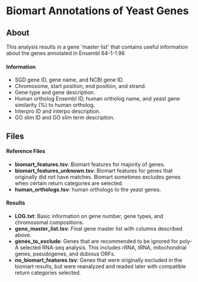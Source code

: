 # Biomart Annotations of Yeast Genes

## About

This analysis results in a gene 'master list' that contains useful information about the genes annotated in Ensembl 64-1-1.96

#### Information

- SGD gene ID, gene name, and NCBI gene ID.
- Chromosome, start position, end position, and strand.
- Gene type and gene description.
- Human ortholog Ensembl ID, human ortholog name, and yeast gene similarity (%) to human ortholog.
- Interpro ID and interpo description.
- GO slim ID and GO slim term description.

## Files

#### Reference Files

- **biomart_features.tsv**: Biomart features for majority of genes.
- **biomart_features_unknown.tsv**: Biomart features for genes that originally did not have matches. Biomart sometimes excludes genes when certain return categories are selected.
- **human_orthologs.tsv**: human orthologs to the yeast genes.

#### Results

- **LOG.txt**: Basic information on gene number, gene types, and chromosomal compositions.
- **gene_master_list.tsv**: Final gene master list with columns described above.
- **genes_to_exclude**: Genes that are recommended to be ignored for poly-A selected RNA-seq analysis. This includes rRNA, tRNA, mitochondrial genes, pseudogenes, and dubious ORFs.
- **no_biomart_features.tsv**: Genes that were originally excluded in the biomart results, but were reanalyzed and readed later with compatible return categories selected.
